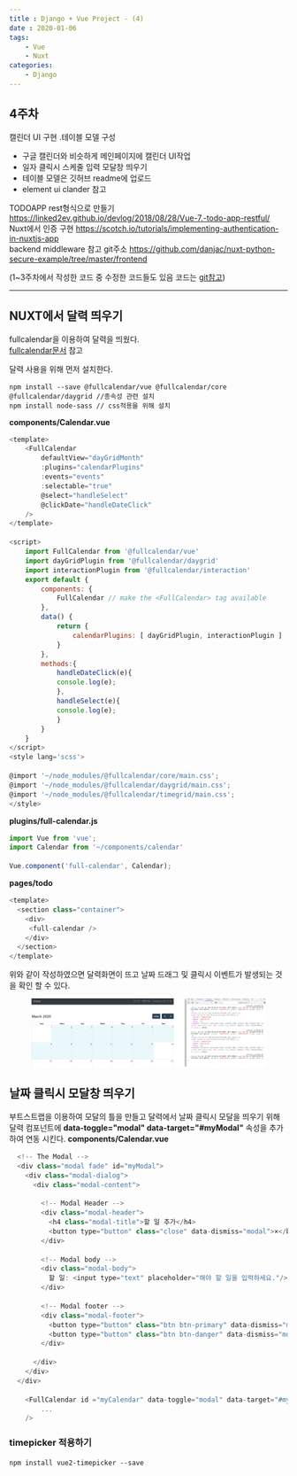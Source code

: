 ```yaml
---
title : Django + Vue Project - (4)
date : 2020-01-06
tags:
    - Vue
    - Nuxt
categories:
    - Django
---
```


## 4주차  
캘린더 UI 구현 .테이블 모델 구성

- 구글 캘린더와 비슷하게 메인페이지에 캘린더 UI작업  
- 일자 클릭시 스케줄 입력 모달창 띄우기  
- 테이블 모델은 깃허브 readme에 업로드  
- element ui clander 참고  

TODOAPP rest형식으로 만들기 <https://linked2ev.github.io/devlog/2018/08/28/Vue-7.-todo-app-restful/>  
Nuxt에서 인증 구현 <https://scotch.io/tutorials/implementing-authentication-in-nuxtjs-app>  
backend middleware 참고 git주소 <https://github.com/danjac/nuxt-python-secure-example/tree/master/frontend>

(1~3주차에서 작성한 코드 중 수정한 코드들도 있음 코드는 [git참고])
***
## NUXT에서 달력 띄우기  
fullcalendar을 이용하여 달력을 띄웠다.  
[fullcalendar문서] 참고


달력 사용을 위해 먼저 설치한다.  
```shell
npm install --save @fullcalendar/vue @fullcalendar/core @fullcalendar/daygrid //종속성 관련 설치
npm install node-sass // css적용을 위해 설치
```

**components/Calendar.vue**  

```javascript
<template>
    <FullCalendar 
        defaultView="dayGridMonth"
        :plugins="calendarPlugins"
        :events="events"
        :selectable="true"
        @select="handleSelect"
        @clickDate="handleDateClick"
    />
</template>

<script>
    import FullCalendar from '@fullcalendar/vue'
    import dayGridPlugin from '@fullcalendar/daygrid'
    import interactionPlugin from '@fullcalendar/interaction'
    export default {
        components: {
            FullCalendar // make the <FullCalendar> tag available
        },
        data() {
            return {
                calendarPlugins: [ dayGridPlugin, interactionPlugin ]
            }
        },
        methods:{
            handleDateClick(e){
            console.log(e);
            },
            handleSelect(e){
            console.log(e);
            }
        }
    }
</script>
<style lang='scss'>

@import '~/node_modules/@fullcalendar/core/main.css';
@import '~/node_modules/@fullcalendar/daygrid/main.css';
@import '~/node_modules/@fullcalendar/timegrid/main.css';
</style>
```

**plugins/full-calendar.js**  

```javascript
import Vue from 'vue';
import Calendar from '~/components/calendar'

Vue.component('full-calendar', Calendar);
```  


**pages/todo**  

```javascript
<template>
  <section class="container">
    <div>
     <full-calendar />
    </div>
  </section>
</template>
```
위와 같이 작성하였으면 달력화면이 뜨고 날짜 드래그 및 클릭시 이벤트가 발생되는 것을 확인 할 수 있다.  
 <center>
 <figure>
 <img src="/assets/images/django/msa(4)/full-calendar.png" alt="views">
 </figure>
 </center>  

## 날짜 클릭시 모달창 띄우기  

부트스트랩을 이용하여 모달의 틀을 만들고 달력에서 날짜 클릭시 모달을 띄우기 위해  
달력 컴포넌트에 **data-toggle="modal" data-target="#myModal"** 속성을 추가하여 연동 시킨다.
**components/Calendar.vue**  
```javascript
  <!-- The Modal -->
  <div class="modal fade" id="myModal">
    <div class="modal-dialog">
      <div class="modal-content">
      
        <!-- Modal Header -->
        <div class="modal-header">
          <h4 class="modal-title">할 일 추가</h4>
          <button type="button" class="close" data-dismiss="modal">×</button>
        </div>
        
        <!-- Modal body -->
        <div class="modal-body">
          할 일: <input type="text" placeholder="해야 할 일을 입력하세요."/>
        </div>
        
        <!-- Modal footer -->
        <div class="modal-footer">
          <button type="button" class="btn btn-primary" data-dismiss="modal">추가</button>
          <button type="button" class="btn btn-danger" data-dismiss="modal">닫기</button>
        </div>
        
      </div>
    </div>
  </div>
  
    <FullCalendar id ="myCalendar" data-toggle="modal" data-target="#myModal"
        ...
    />
```
### timepicker 적용하기
```shell
npm install vue2-timepicker --save
```
[git참고]: https://github.com/komo3344/Microservices-Architecture
[fullcalendar문서]: https://fullcalendar.io/docs/vue  

